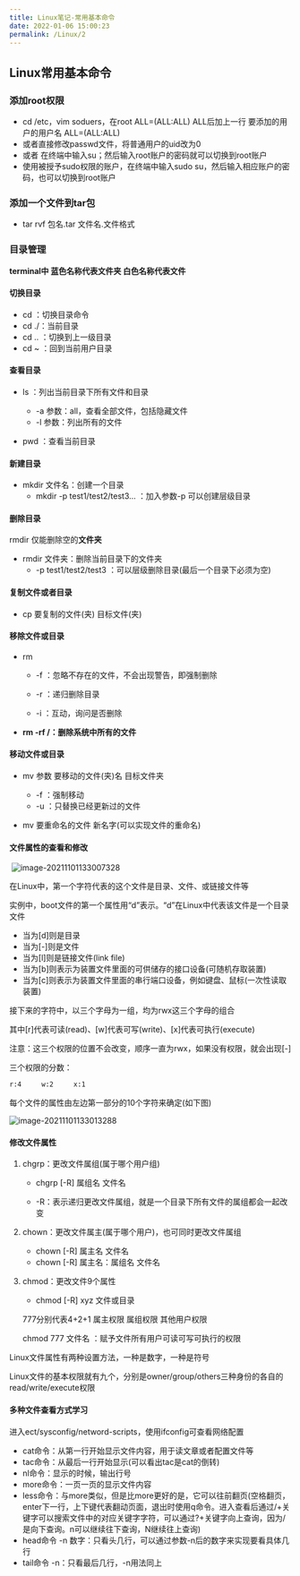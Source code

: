 ```yaml
---
title: Linux笔记-常用基本命令
date: 2022-01-06 15:00:23
permalink: /Linux/2
---
```


## Linux常用基本命令

### 添加root权限

- cd /etc，vim soduers，在root	ALL=(ALL:ALL) ALL后加上一行 要添加的用户的用户名	ALL=(ALL:ALL)
- 或者直接修改passwd文件，将普通用户的uid改为0
- 或者 在终端中输入su；然后输入root账户的密码就可以切换到root账户 
- 使用被授予sudo权限的账户，在终端中输入sudo su，然后输入相应账户的密码，也可以切换到root账户 

### 添加一个文件到tar包

- tar rvf 包名.tar 文件名.文件格式



### 目录管理

**terminal中  蓝色名称代表文件夹  白色名称代表文件**

#### 切换目录

- cd ：切换目录命令
- cd  ./：当前目录
- cd .. ：切换到上一级目录
- cd ~ ：回到当前用户目录

#### 查看目录

- ls ：列出当前目录下所有文件和目录
  - -a 参数：all，查看全部文件，包括隐藏文件
  - -l  参数：列出所有的文件

- pwd ：查看当前目录

#### 新建目录

- mkdir  文件名：创建一个目录
  - mkdir -p test1/test2/test3...  ：加入参数-p 可以创建层级目录

#### 删除目录

rmdir 仅能删除空的**文件夹**

- rmdir 文件夹：删除当前目录下的文件夹
  - -p test1/test2/test3 ：可以层级删除目录(最后一个目录下必须为空)

####  复制文件或者目录

- cp 要复制的文件(夹) 目标文件(夹)



#### 移除文件或目录

- rm

  - -f ：忽略不存在的文件，不会出现警告，即强制删除

  - -r ：递归删除目录
  - -i ：互动，询问是否删除

- **rm -rf  /：删除系统中所有的文件**



#### 移动文件或目录

- mv 参数 要移动的文件(夹)名 目标文件夹
  - -f ：强制移动
  - -u ：只替换已经更新过的文件

- mv 要重命名的文件 新名字(可以实现文件的重命名)



#### 文件属性的查看和修改

​	![image-20211101133007328](https://gitee.com/hnistzdk/picture/raw/master/images/202201061504190.png)



在Linux中，第一个字符代表的这个文件是目录、文件、或链接文件等

实例中，boot文件的第一个属性用“d”表示。“d”在Linux中代表该文件是一个目录文件

- 当为[d]则是目录
- 当为[-]则是文件
- 当为[l]则是链接文件(link file)
- 当为[b]则表示为装置文件里面的可供储存的接口设备(可随机存取装置)
- 当为[c]则表示为装置文件里面的串行端口设备，例如键盘、鼠标(一次性读取装置)

接下来的字符中，以三个字母为一组，均为rwx这三个字母的组合

其中[r]代表可读(read)、[w]代表可写(write)、[x]代表可执行(execute)

注意：这三个权限的位置不会改变，顺序一直为rwx，如果没有权限，就会出现[-]



三个权限的分数：

```bash
r:4 	w:2		x:1
```



每个文件的属性由左边第一部分的10个字符来确定(如下图)

![image-20211101133013288](https://gitee.com/hnistzdk/picture/raw/master/images/202201061504367.png)





#### 修改文件属性

1. chgrp：更改文件属组(属于哪个用户组)

   - chgrp [-R] 属组名 文件名

   - -R：表示递归更改文件属组，就是一个目录下所有文件的属组都会一起改变

     

2. chown：更改文件属主(属于哪个用户)，也可同时更改文件属组

   - chown [-R] 属主名 文件名
   - chown [-R] 属主名：属组名 文件名

3. chmod：更改文件9个属性

   - chmod [-R] xyz 文件或目录

   777分别代表4+2+1  属主权限 属组权限 其他用户权限

   chmod 777 文件名 ：赋予文件所有用户可读可写可执行的权限





Linux文件属性有两种设置方法，一种是数字，一种是符号

Linux文件的基本权限就有九个，分别是owner/group/others三种身份的各自的read/write/execute权限



#### 多种文件查看方式学习

进入ect/sysconfig/netword-scripts，使用ifconfig可查看网络配置

- cat命令：从第一行开始显示文件内容，用于读文章或者配置文件等
- tac命令：从最后一行开始显示(可以看出tac是cat的倒转)
- nl命令：显示的时候，输出行号
- more命令：一页一页的显示文件内容
- less命令：与more类似，但是比more更好的是，它可以往前翻页(空格翻页，enter下一行，上下键代表翻动页面，退出时使用q命令。进入查看后通过/+关键字可以搜索文件中的对应关键字字符，可以通过?+关键字向上查询，因为/是向下查询。n可以继续往下查询，N继续往上查询)
- head命令 -n 数字：只看头几行，可以通过参数-n后的数字来实现要看具体几行
- tail命令 -n：只看最后几行，-n用法同上

